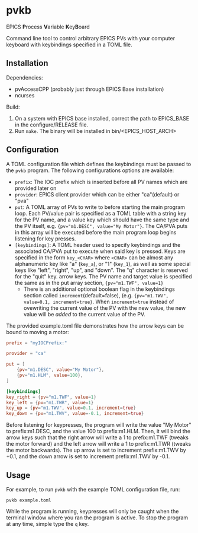 # pvkb
EPICS **P**rocess **V**ariable **K**ey**B**oard

Command line tool to control arbitrary EPICS PVs with your computer keyboard
with keybindings specified in a TOML file.

## Installation
Dependencies:
- pvAccessCPP (probably just through EPICS Base installation)
- ncurses

Build:  
1. On a system with EPICS base installed, correct the path to EPICS_BASE in the
configure/RELEASE file.
2. Run `make`. The binary will be installed in bin/\<EPICS_HOST_ARCH\>


## Configuration

A TOML configuration file which defines the keybindings must be passed to the `pvkb` program.
The following configurations options are available:

- `prefix`: The IOC prefix which is inserted before all PV names which are provided later on
- `provider`: EPICS client provider which can be either "ca"(default) or "pva" 
- `put`: A TOML array of PVs to write to before starting the main program loop. Each PV/value pair
is specified as a TOML table with a string key for the PV name, and a value key which should have
the same type and the PV itself, e.g. `{pv="m1.DESC", value="My Motor"}`. The CA/PVA puts in this array will
be executed before the main program loop begins listening for key presses.
- `[keybindings]`: A TOML header used to specify keybindings and the associated CA/PVA put to execute when
said key is pressed. Keys are specified in the form `key_<CHAR>` where `<CHAR>` can be almost any alphanumeric
key like "a" (`key_a`), or "1" (`key_1`), as well as some special keys like "left", "right", "up", and "down".
The "q" character is reserved for the "quit" key.
arrow keys. The PV name and target value is specified the same as in the put array section, `{pv="m1.TWF", value=1}`
    - There is an additional optional boolean flag in the keybindings section called `increment`(default=false),
    (e.g. `{pv="m1.TWV", value=0.1, increment=true}`. When `increment=true` instead of ovewriting the current value of the PV
    with the new value, the new value will be *added* to the current value of the PV.


The provided example.toml file demonstrates how the arrow keys can be bound to moving a motor:

```toml
prefix = "myIOCPrefix:"

provider = "ca"

put = [
    {pv="m1.DESC", value="My Motor"},
    {pv="m1.HLM", value=100},
]

[keybindings]
key_right = {pv="m1.TWF", value=1}
key_left = {pv="m1.TWR", value=1}
key_up = {pv="m1.TWV", value=0.1, increment=true}
key_down = {pv="m1.TWV", value=-0.1, increment=true}
```

Before listening for keypresses, the program will write the value "My Motor" to prefix:m1.DESC,
and the value 100 to prefix:m1.HLM.
Then, it will bind the arrow keys such that the right arrow will write a 1 to prefix:m1.TWF (tweaks the motor forward)
and the left arrow will write a 1 to prefix:m1.TWR (tweaks the motor backwards). The up arrow is set to increment
prefix:m1.TWV by +0.1, and the down arrow is set to increment prefix:m1.TWV by -0.1.


## Usage

For example, to run `pvkb` with the example TOML configuration file, run:
```
pvkb example.toml
```

While the program is running, keypresses will only be caught when the terminal window where you ran the program is active.
To stop the program at any time, simple type the `q` key.
